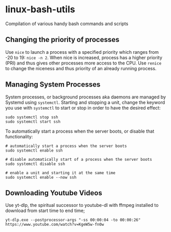 # linux-bash-utils
Compilation of various handy bash commands and scripts

## Changing the priority of processes
Use `nice` to launch a process with a specified priority which ranges from -20 to 19: `nice -n 2`. When nice is increased, process has a higher priority (PRI) and thus gives other processes more access to the CPU.
Use `renice` to change the niceness and thus priority of an already running process.

## Managing System Processes
System processes, or background processes aka daemons are managed by Systemd using `systemctl`.
Starting and stopping a unit, change the keyword you use with `systemctl` to start or stop in order to have the desired effect:
```
sudo systemctl stop ssh 
sudo systemctl start ssh 
```
To automatically start a process when the server boots, or disable that functionality:
```
# automatically start a process when the server boots
sudo systemctl enable ssh

# disable automatically start of a process when the server boots
sudo systemctl disable ssh

# enable a unit and starting it at the same time
sudo systemctl enable --now ssh
```

## Downloading Youtube Videos
Use yt-dlp, the spiritual successor to youtube-dl with ffmpeg installed to download from start time to end time;
```
yt-dlp.exe --postprocessor-args "-ss 00:00:04 -to 00:00:26" https://www.youtube.com/watch?v=KgeW5w-fn0w
```


